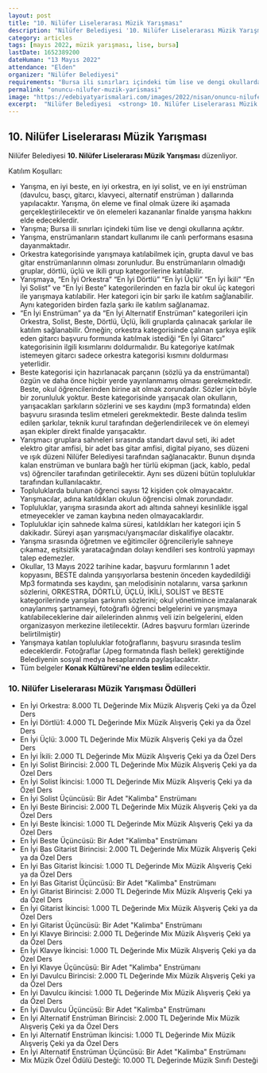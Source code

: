 ```yaml
---
layout: post
title: "10. Nilüfer Liselerarası Müzik Yarışması"
description: "Nilüfer Belediyesi '10. Nilüfer Liselerarası Müzik Yarışması' düzenliyor."
category: articles
tags: [mayıs 2022, müzik yarışması, lise, bursa]
lastDate: 1652389200
dateHuman: "13 Mayıs 2022"
attendance: "Elden"
organizer: "Nilüfer Belediyesi"
requirements: "Bursa ili sınırları içindeki tüm lise ve dengi okullardaki öğrenciler katılabilir."
permalink: "onuncu-nilufer-muzik-yarismasi"
image: "https://edebiyatyarismalari.com/images/2022/nisan/onuncu-nilufer-muzik-yarismasi.jpg"
excerpt:  "Nilüfer Belediyesi  <strong> 10. Nilüfer Liselerarası Müzik Yarışması </strong> düzenliyor."
---
```


## 10. Nilüfer Liselerarası Müzik Yarışması
Nilüfer Belediyesi **10. Nilüfer Liselerarası Müzik Yarışması** düzenliyor.

Katılım Koşulları:
- Yarışma, en iyi beste, en iyi orkestra, en iyi solist, ve en iyi enstrüman (davulcu, basçı, gitarcı, klavyeci, alternatif enstrüman ) dallarında yapılacaktır. Yarışma, ön eleme ve final olmak üzere iki
aşamada gerçekleştirilecektir ve ön elemeleri kazananlar finalde yarışma hakkını elde edeceklerdir.
- Yarışma; Bursa ili sınırları içindeki tüm lise ve dengi okullarına açıktır.
- Yarışma, enstrümanların standart kullanımı ile canlı performans esasına dayanmaktadır.
- Orkestra kategorisinde yarışmaya katılabilmek için, grupta davul ve bas gitar enstrümanlarının olması zorunludur. Bu enstrümanların olmadığı gruplar, dörtlü, üçlü ve ikili grup kategorilerine katılabilir.
- Yarışmaya, “En İyi Orkestra” “En İyi Dörtlü” “En İyi Üçlü” “En İyi İkili” “En İyi Solist” ve “En İyi Beste” kategorilerinden en fazla bir okul üç kategori ile yarışmaya katılabilir. Her kategori için bir şarkı ile katılım sağlanabilir. Aynı kategoriden birden fazla şarkı ile katılım sağlanamaz.
- “En İyi Enstrüman” ya da “En İyi Alternatif Enstrüman” kategorileri için Orkestra, Solist, Beste, Dörtlü, Üçlü, İkili gruplarda çalınacak şarkılar ile katılım sağlanabilir. Örneğin; orkestra kategorisinde çalınan şarkıya eşlik eden gitarcı başvuru formunda katılmak istediği “En İyi Gitarcı” kategorisinin ilgili kısımlarını doldurmalıdır. Bu kategoriye katılmak istemeyen gitarcı sadece orkestra kategorisi kısmını doldurması yeterlidir.
- Beste kategorisi için hazırlanacak parçanın (sözlü ya da enstrümantal) özgün ve daha önce hiçbir yerde yayınlanmamış olması gerekmektedir. Beste, okul öğrencilerinden birine ait olmak zorundadır. Sözler için böyle bir zorunluluk yoktur. Beste kategorisinde yarışacak olan okulların, yarışacakları şarkıların sözlerini ve ses kaydını (mp3 formatında) elden başvuru sırasında teslim etmeleri gerekmektedir. Beste dalında teslim edilen şarkılar, teknik kurul tarafından değerlendirilecek ve ön elemeyi aşan ekipler direkt finalde yarışacaktır.
- Yarışmacı gruplara sahneleri sırasında standart davul seti, iki adet elektro gitar amfisi, bir adet bas gitar amfisi, digital piyano, ses düzeni ve ışık düzeni Nilüfer Belediyesi tarafından sağlanacaktır. Bunun dışında kalan enstrüman ve bunlara bağlı her türlü ekipman (jack, kablo, pedal vs) öğrenciler tarafından getirilecektir. Aynı ses düzeni bütün topluluklar tarafından kullanılacaktır.
- Topluluklarda bulunan öğrenci sayısı 12 kişiden çok olmayacaktır. Yarışmacılar, adına katıldıkları okulun öğrencisi olmak zorundadır.
- Topluluklar, yarışma sırasında akort adı altında sahneyi kesinlikle işgal etmeyecekler ve zaman kaybına neden olmayacaklardır.
- Topluluklar için sahnede kalma süresi, katıldıkları her kategori için 5 dakikadır. Süreyi aşan
yarışmacı/yarışmacılar diskalifiye olacaktır.
- Yarışma sırasında öğretmen ve eğitimciler öğrencileriyle sahneye çıkamaz, eşitsizlik yaratacağından dolayı kendileri ses kontrolü yapmayı talep edemezler.
- Okullar, 13 Mayıs 2022 tarihine kadar, başvuru formlarının 1 adet kopyasını, BESTE dalında yarışıyorlarsa bestenin önceden kaydedildiği Mp3 formatında ses kaydını, şan melodisinin notalarını, varsa şarkının sözlerini, ORKESTRA, DÖRTLÜ, ÜÇLÜ, İKİLİ, SOLİST ve BESTE kategorilerinde yarışılan şarkının sözlerini; okul yönetimince imzalanarak onaylanmış şartnameyi, fotoğraflı öğrenci belgelerini ve yarışmaya katılabileceklerine dair ailelerinden alınmış veli izin belgelerini, elden organizasyon merkezine iletilecektir. (Adres başvuru formları üzerinde belirtilmiştir)
- Yarışmaya katılan topluluklar fotoğraflarını, başvuru sırasında teslim edeceklerdir. Fotoğraflar
(Jpeg formatında flash bellek) gerektiğinde Belediyenin sosyal medya hesaplarında paylaşılacaktır.
- Tüm belgeler **Konak Kültürevi'ne elden teslim** edilecektir.


### 10. Nilüfer Liselerarası Müzik Yarışması Ödülleri
- En İyi Orkestra: 8.000 TL Değerinde Mix Müzik Alışveriş Çeki ya da Özel Ders
- En İyi Dörtlü1: 4.000 TL Değerinde Mix Müzik Alışveriş Çeki ya da Özel Ders
- En İyi Üçlü: 3.000 TL Değerinde Mix Müzik Alışveriş Çeki ya da Özel Ders
- En İyi İkili: 2.000 TL Değerinde Mix Müzik Alışveriş Çeki ya da Özel Ders
- En İyi Solist Birincisi: 2.000 TL Değerinde Mix Müzik Alışveriş Çeki ya da Özel Ders
- En İyi Solist İkincisi: 1.000 TL Değerinde Mix Müzik Alışveriş Çeki ya da Özel Ders
- En İyi Solist Üçüncüsü: Bir Adet "Kalimba" Enstrümanı
- En İyi Beste Birincisi: 2.000 TL Değerinde Mix Müzik Alışveriş Çeki ya da Özel Ders
- En İyi Beste İkincisi: 1.000 TL Değerinde Mix Müzik Alışveriş Çeki ya da Özel Ders
- En İyi Beste Üçüncüsü: Bir Adet "Kalimba" Enstrümanı
- En İyi Bas Gitarist Birincisi: 2.000 TL Değerinde Mix Müzik Alışveriş Çeki ya da Özel Ders
- En İyi Bas Gitarist İkincisi: 1.000 TL Değerinde Mix Müzik Alışveriş Çeki ya da Özel Ders
- En İyi Bas Gitarist Üçüncüsü: Bir Adet "Kalimba" Enstrümanı
- En İyi Gitarist Birincisi: 2.000 TL Değerinde Mix Müzik Alışveriş Çeki ya da Özel Ders
- En İyi Gitarist İkincisi: 1.000 TL Değerinde Mix Müzik Alışveriş Çeki ya da Özel Ders
- En İyi Gitarist Üçüncüsü: Bir Adet "Kalimba" Enstrümanı
- En İyi Klavye Birincisi: 2.000 TL Değerinde Mix Müzik Alışveriş Çeki ya da Özel Ders
- En İyi Klavye İkincisi: 1.000 TL Değerinde Mix Müzik Alışveriş Çeki ya da Özel Ders
- En İyi Klavye Üçüncüsü: Bir Adet "Kalimba" Enstrümanı
- En İyi Davulcu Birincisi: 2.000 TL Değerinde Mix Müzik Alışveriş Çeki ya da Özel Ders
- En İyi Davulcu ikincisi: 1.000 TL Değerinde Mix Müzik Alışveriş Çeki ya da Özel Ders
- En İyi Davulcu Üçüncüsü: Bir Adet "Kalimba" Enstrümanı
- En İyi Alternatif Enstrüman Birincisi: 2.000 TL Değerinde Mix Müzik Alışveriş Çeki ya da Özel Ders
- En İyi Alternatif Enstrüman İkincisi: 1.000 TL Değerinde Mix Müzik Alışveriş Çeki ya da Özel Ders
- En İyi Alternatif Enstrüman Üçüncüsü: Bir Adet "Kalimba" Enstrümanı
- Mix Müzik Özel Ödülü Desteği: 10.000 TL Değerinde Müzik Sınıfı Desteği